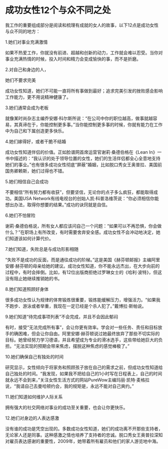# 成功女性12个与众不同之处

我工作的重要组成部分是阅读和梳理有成就的女人的故事，以下12点是成功女性与众不同的地方： 

1.她们对事业充满激情 

如果不热爱工作，你就没有前进、超越和创新的动力，工作就会难以忍受。当你对事业充满热情的时候，投入时间和精力会变成愉快的事，而不是折磨。 

2.对自己和身边的人， 

她们不要求完美 

成功女性知道，她们不可能一直将所有事做到最好；追求完美引发的挫败感会影响工作能力，更不用说精神健康了。 

3.她们通常会成为老板 

就像某时尚杂志主编乔安娜·科尔斯所说：“在公司中你的职位越高，做事就越容易，其真谛在于，你能控制更多事。”当你能控制更多事的时候，你就有能力在工作中为自己和下属创造更多快乐。 

4.她们嫁得好，或者干脆不结婚 

成功女性知道伴侣的价值。正如脸谱网首席运营官谢莉·桑德伯格在《Lean In》一书中描述的：“我认识的处于领导位置的女性，她们的生活伴侣都全心全意地支持她们的事业。”也有很多成功女性彻底“屏蔽”婚姻，比如脱口秀女王奥普拉、美国前国务卿赖斯，她们过得也不错。 

5.她们相信自己会成功 

不要相信“所有努力都有收获”，但要坚信，无论你的点子多么疯狂，都能取得成功。美国USA Network有线电视台的创始人凯·科普洛维茨说：“你必须相信你能想出办法，取得你想要的结果。”成功的诀窍就是自信。 

6.她们不怕冒险 

谢莉·桑德伯格说，所有女人都应该问自己一个问题：“如果可以不再恐惧，你会做什么？”在职场上有所改变，有时需要舍弃安全感。成功女性不会冲动地决定，她们知道该如何计算代价。 

7.她们知道，失败总是与成功形影相随 

“失败不是成功的反面，而是通往成功的阶梯。”这是美国《赫芬顿邮报》主编阿里安娜·赫芬顿的母亲给她的建议。成功女性知道，你不能永远杰出，在大步向前的过程中，有时会摔倒。比如，有12位出版商拒绝过罗琳女士的《哈利·波特》，但这没有阻止她继续推销她的书。 

8.她们知道照顾好身体 

很多成功女性认为规律的体育锻炼很重要，锻炼能缓解压力，增强活力。“如果我不跑步、游泳或者举重，我现在一定已经是个杀人犯了。”戴博拉·斯帕说。 

9.她们知道“待完成事项列表”不会完成，并且不会因此郁闷 

有时，接受“无法完成所有事”，会让你更有效率。学会对一些任务、责任和目标放手的确困难，但会让你自由。阿里安娜·赫芬顿说过她最终放弃了那些不切实际的目标。她曾经努力学习德语，并且希望成为专业的滑冰选手，这些带给她巨大的负担。“无法实现的预期会带来焦虑，摆脱这种焦虑的感觉棒极了。” 

10.她们确保自己有独处的时间 

研究显示，女性倾向于将家务和照顾孩子放在自己的需求之前，但成功女性知道给自己独处的时间。“我发现，如果我不把给自己的1小时写在日程表上，自己的时间就永远不会到来，”关注女性生活方式的网站PureWow主编玛丽·凯特·麦格拉说，“我请自己去曼哈顿约会，我的规矩是，永远不能对自己爽约。” 

11.她们知道如何维护人际关系 

拥有强大的社交网络对事业的成功至关重要，也会让你更快乐。 

12.她们对身边的人表达感激 

没有谁的成功是凭空出现的。多数成功女性知道，她们的成功离不开那些支持者，无论家人还是同事。这种感激之情也培养了支持者的忠诚。脱口秀女王奥普拉深知对雇员表达感谢的重要性，2009年，她带着所有雇员和他们的家人游览地中海。